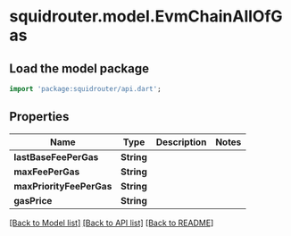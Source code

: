 # squidrouter.model.EvmChainAllOfGas

## Load the model package
```dart
import 'package:squidrouter/api.dart';
```

## Properties
Name | Type | Description | Notes
------------ | ------------- | ------------- | -------------
**lastBaseFeePerGas** | **String** |  | 
**maxFeePerGas** | **String** |  | 
**maxPriorityFeePerGas** | **String** |  | 
**gasPrice** | **String** |  | 

[[Back to Model list]](../README.md#documentation-for-models) [[Back to API list]](../README.md#documentation-for-api-endpoints) [[Back to README]](../README.md)


